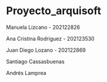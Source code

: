 # Proyecto_arquisoft

Manuela Lizcano - 202122826

Ana Cristina Rodriguez - 202123530

Juan Diego Lozano - 202122869

Santiago Cassasbuenas

Andrés Lamprea
